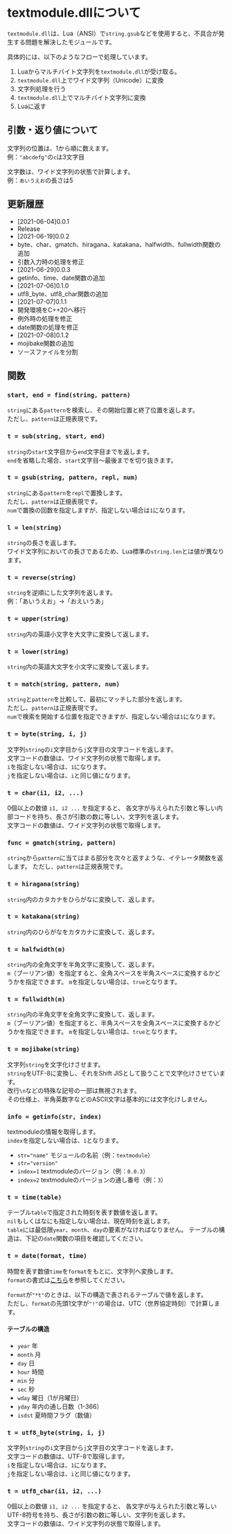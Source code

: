# textmodule.dllについて
`textmodule.dll`は、Lua（ANSI）で`string.gsub`などを使用すると、不具合が発生する問題を解決したモジュールです。

具体的には、以下のようなフローで処理しています。  
1. Luaからマルチバイト文字列を`textmodule.dll`が受け取る。
2. `textmodule.dll`上でワイド文字列（Unicode）に変換
3. 文字列処理を行う
4. `textmodule.dll`上でマルチバイト文字列に変換
5. Luaに返す

## 引数・返り値について
文字列の位置は、1から順に数えます。  
例：`"abcdefg"`の`c`は3文字目  

文字数は、ワイド文字列の状態で計算します。  
例：`あいうえお`の長さは5  

## 更新履歴
- [2021-06-04]0.0.1
 - Release
- [2021-06-19]0.0.2
 - byte、char、gmatch、hiragana、katakana、halfwidth、fullwidth関数の追加
 - 引数入力時の処理を修正
- [2021-06-29]0.0.3
 - getinfo、time、date関数の追加
- [2021-07-06]0.1.0
 - utf8_byte、utf8_char関数の追加
- [2021-07-07]0.1.1
 - 開発環境をC++20へ移行
 - 例外時の処理を修正
 - date関数の処理を修正
- [2021-07-08]0.1.2
 - mojibake関数の追加
 - ソースファイルを分割

## 関数
### `start, end = find(string, pattern)`
`string`にある`pattern`を検索し、その開始位置と終了位置を返します。  
ただし、`pattern`は正規表現です。  

### `t = sub(string, start, end)`
`string`の`start`文字目から`end`文字目までを返します。  
`end`を省略した場合、`start`文字目～最後までを切り抜きます。  

### `t = gsub(string, pattern, repl, num)`
`string`にある`pattern`を`repl`で置換します。  
ただし、`pattern`は正規表現です。  
`num`で置換の回数を指定しますが、指定しない場合は`1`になります。  

### `l = len(string)`
`string`の長さを返します。  
ワイド文字列においての長さであるため、Lua標準の`string.len`とは値が異なります。  

### `t = reverse(string)`
`string`を逆順にした文字列を返します。  
例：「あいうえお」→「おえいうあ」  

### `t = upper(string)`
`string`内の英語小文字を大文字に変換して返します。

### `t = lower(string)`
`string`内の英語大文字を小文字に変換して返します。  

### `t = match(string, pattern, num)`
`string`と`pattern`を比較して、最初にマッチした部分を返します。  
ただし、`pattern`は正規表現です。  
`num`で検索を開始する位置を指定できますが、指定しない場合は`1`になります。  

### `t = byte(string, i, j)`
文字列`string`の`i`文字目から`j`文字目の文字コードを返します。  
文字コードの数値は、ワイド文字列の状態で取得します。  
`i`を指定しない場合は、`1`になります。  
`j`を指定しない場合は、`i`と同じ値になります。

### `t = char(i1, i2, ...)`
0個以上の数値 `i1, i2 ...` を指定すると、 各文字が与えられた引数と等しい内部コードを持ち、長さが引数の数に等しい、文字列を返します。   
文字コードの数値は、ワイド文字列の状態で取得します。  

### `func = gmatch(string, pattern)`
`string`から`pattern`に当てはまる部分を次々と返すような、イテレータ関数を返します。
ただし、`pattern`は正規表現です。   

### `t = hiragana(string)`
`string`内のカタカナをひらがなに変換して、返します。  

### `t = katakana(string)`
`string`内のひらがなをカタカナに変換して、返します。  

### `t = halfwidth(m)`
`string`内の全角文字を半角文字に変換して、返します。  
`m`（ブーリアン値）を指定すると、全角スペースを半角スペースに変換するかどうかを指定できます。
`m`を指定しない場合は、`true`となります。  

### `t = fullwidth(m)`
`string`内の半角文字を全角文字に変換して、返します。  
`m`（ブーリアン値）を指定すると、半角スペースを全角スペースに変換するかどうかを指定できます。
`m`を指定しない場合は、`true`となります。  

### `t = mojibake(string)`
文字列`string`を文字化けさせます。  
`string`をUTF-8に変換し、それをShift JISとして扱うことで文字化けさせています。  
改行`\n`などの特殊な記号の一部は無視されます。  
その仕様上、半角英数字などのASCII文字は基本的には文字化けしません。  

### `info = getinfo(str, index)`
textmoduleの情報を取得します。  
`index`を指定しない場合は、`1`となります。  

- `str="name"` モジュールの名前（例：`textmodule`）  
- `str="version"`  
 - `index=1` textmoduleのバージョン（例：`0.0.3`）  
 - `index=2` textmoduleのバージョンの通し番号（例：`3`）  

### `t = time(table)`
テーブル`table`で指定された時刻を表す数値を返します。  
`nil`もしくはなにも指定しない場合は、現在時刻を返します。  
`table`には最低限`year`、`month`、`day`の要素がなければなりません。
テーブルの構造は、下記の`date`関数の項目を確認してください。

### `t = date(format, time)`
時間を表す数値`time`を`format`をもとに、文字列へ変換します。  
`format`の書式は[こちら](https://docs.microsoft.com/ja-jp/cpp/c-runtime-library/reference/strftime-wcsftime-strftime-l-wcsftime-l?view=msvc-160)を参照してください。  

`format`が`"*t"`のときは、以下の構造で表されるテーブルで値を返します。  
ただし、`format`の先頭1文字が`"!"`の場合は、UTC（世界協定時刻）で計算します。  

#### テーブルの構造
- `year` 年
- `month` 月
- `day` 日
- `hour` 時間
- `min` 分
- `sec` 秒
- `wday` 曜日（1が月曜日）
- `yday` 年内の通し日数（1-366）
- `isdst` 夏時間フラグ（数値）

### `t = utf8_byte(string, i, j)`
文字列`string`の`i`文字目から`j`文字目の文字コードを返します。  
文字コードの数値は、UTF-8で取得します。  
`i`を指定しない場合は、`1`になります。  
`j`を指定しない場合は、`i`と同じ値になります。

### `t = utf8_char(i1, i2, ...)`
0個以上の数値 `i1, i2 ...` を指定すると、 各文字が与えられた引数と等しいUTF-8符号を持ち、長さが引数の数に等しい、文字列を返します。   
文字コードの数値は、ワイド文字列の状態で取得します。  
